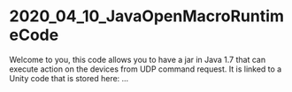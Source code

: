 # 2020_04_10_JavaOpenMacroRuntimeCode

Welcome to you, this code allows you to have a jar in Java 1.7 that can execute action on the devices from UDP command request.
It is linked to a Unity code that is stored here: ...
